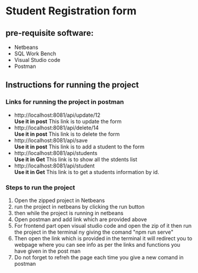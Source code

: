 # Student Registration form
## pre-requisite software:
<ul>
  <li>Netbeans</li>
  <li>SQL Work Bench</li>
  <li>Visual Studio code</li>
  <li>Postman</li>
</ul>

## Instructions for running the project

### Links for running the project in postman

<ul>
  <li>http://localhost:8081/api/update/12</li> <b>Use it in post</b>
  This link is to update the form
  <li>http://localhost:8081/api/delete/14</li> <b>Use it in post</b>
  This link is to delete the form
  <li>http://localhost:8081/api/save</li> <b>Use it in post</b>
  This link is to add a student to the form
  <li>http://localhost:8081/api/students</li> <b>Use it in Get</b>
  This link is to show all the stdents list
  <li>http://localhost:8081/api/student</li> <b>Use it in Get</b>
  This link is to get a students information by id.
</ul>

### Steps to run the project
<ol>
  <li>Open the zipped project in Netbeans </li>
  <li>run the project in netbeans by clicking the run button </li>
  <li>then while the project is running in netbeans</li>
  <li>Open postman and add link which are provided above</li>
  <li>For frontend part open visual studio code and open the zip of it then run the project in the terminal ny giving the comand "npm run serve"</li>
  <li>Then open the link which is provided in the terminal it will redirect you to webpage where you can see info as per the links and functions you have given in the post man</li>
  <li>Do not forget to refreh the page each time you give a new comand in postman</li>
</ol>
